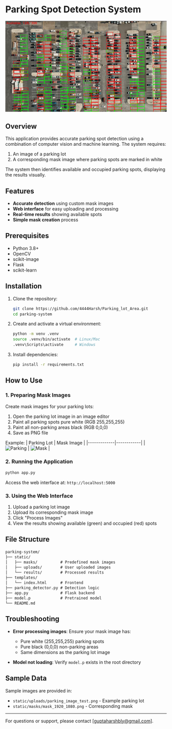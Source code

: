 # Parking Spot Detection System

![System Overview](static/results/result_Screenshot_2025-07-20_224911.png)

## Overview

This application provides accurate parking spot detection using a combination of computer vision and machine learning. The system requires:

1. An image of a parking lot
2. A corresponding mask image where parking spots are marked in white

The system then identifies available and occupied parking spots, displaying the results visually.

## Features

-  **Accurate detection** using custom mask images
-  **Web interface** for easy uploading and processing
-  **Real-time results** showing available spots
-  **Simple mask creation** process

## Prerequisites

- Python 3.8+
- OpenCV
- scikit-image
- Flask
- scikit-learn

## Installation

1. Clone the repository:
   ```bash
   git clone https://github.com/4444Harsh/Parking_lot_Area.git
   cd parking-system
   ```

2. Create and activate a virtual environment:
   ```bash
   python -m venv .venv
   source .venv/bin/activate  # Linux/Mac
   .venv\Scripts\activate     # Windows
   ```

3. Install dependencies:
   ```bash
   pip install -r requirements.txt
   ```

## How to Use

### 1. Preparing Mask Images

Create mask images for your parking lots:
1. Open the parking lot image in an image editor
2. Paint all parking spots pure white (RGB 255,255,255)
3. Paint all non-parking areas black (RGB 0,0,0)
4. Save as PNG file

Example:
| Parking Lot | Mask Image |
|-------------|------------|
| ![Parking](static/uploads/sample.jpg) | ![Mask](static/masks/sample_mask.png) |

### 2. Running the Application

```bash
python app.py
```

Access the web interface at: `http://localhost:5000`

### 3. Using the Web Interface

1. Upload a parking lot image
2. Upload its corresponding mask image
3. Click "Process Images"
4. View the results showing available (green) and occupied (red) spots

## File Structure

```
parking-system/
├── static/
│   ├── masks/          # Predefined mask images
│   ├── uploads/        # User uploaded images
│   └── results/        # Processed results
├── templates/
│   └── index.html      # Frontend
├── parking_detector.py # Detection logic
├── app.py              # Flask backend
├── model.p             # Pretrained model
└── README.md
```

## Troubleshooting

- **Error processing images**: Ensure your mask image has:
  - Pure white (255,255,255) parking spots
  - Pure black (0,0,0) non-parking areas
  - Same dimensions as the parking lot image

- **Model not loading**: Verify `model.p` exists in the root directory

## Sample Data

Sample images are provided in:
- `static/uploads/parking_image_test.png` - Example parking lot
- `static/masks/mask_1920_1080.png` - Corresponding mask

---

For questions or support, please contact [guptaharshbly@gmail.com].
